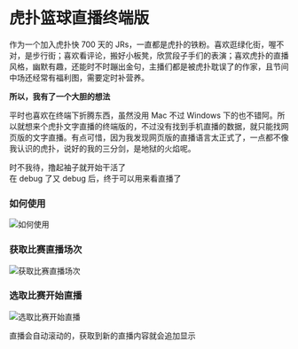 # 虎扑篮球直播终端版  

作为一个加入虎扑快 700 天的 JRs，一直都是虎扑的铁粉。喜欢逛绿化街，喔不对，是步行街；喜欢看评论，搬好小板凳，欣赏段子手们的表演；喜欢虎扑的直播风格，幽默有趣，还能时不时蹦出金句，主播们都是被虎扑耽误了的作家，且节间中场还经常有福利图，需要定时补营养。

**所以，我有了一个大胆的想法**  

平时也喜欢在终端下折腾东西，虽然没用 Mac 不过 Windows 下的也不错阿。所以就想来个虎扑文字直播的终端版的，不过没有找到手机直播的数据，就只能找网页版的文字直播。有点可惜，因为我发现网页版的直播语言太正式了，一点都不像我认识的虎扑，说好的我的三分剑，是地狱的火焰呢。 

时不我待，撸起袖子就开始干活了  
在 debug 了又 debug 后，终于可以用来看直播了  

### 如何使用  

![如何使用](https://github.com/chenjiandongx/HupuLive/blob/master/images/hupu_1.png)  

### 获取比赛直播场次  

![获取比赛直播场次](https://github.com/chenjiandongx/HupuLive/blob/master/images/hupu_2.png)  

### 选取比赛开始直播  

![选取比赛开始直播](https://github.com/chenjiandongx/HupuLive/blob/master/images/hupu_3.png)  

直播会自动滚动的，获取到新的直播内容就会追加显示

